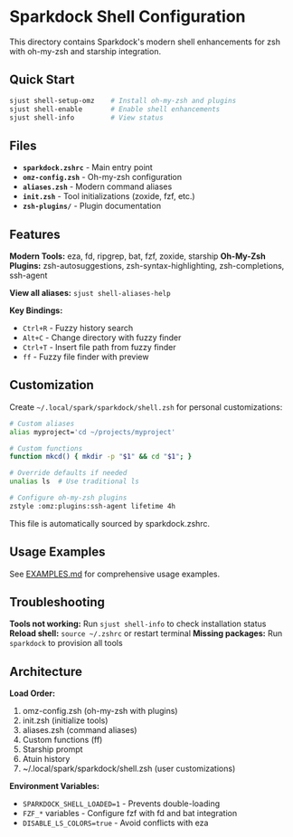 # Sparkdock Shell Configuration

This directory contains Sparkdock's modern shell enhancements for zsh with oh-my-zsh and starship integration.

## Quick Start

```bash
sjust shell-setup-omz    # Install oh-my-zsh and plugins
sjust shell-enable       # Enable shell enhancements
sjust shell-info         # View status
```

## Files

- **`sparkdock.zshrc`** - Main entry point
- **`omz-config.zsh`** - Oh-my-zsh configuration
- **`aliases.zsh`** - Modern command aliases
- **`init.zsh`** - Tool initializations (zoxide, fzf, etc.)
- **`zsh-plugins/`** - Plugin documentation

## Features

**Modern Tools:** eza, fd, ripgrep, bat, fzf, zoxide, starship
**Oh-My-Zsh Plugins:** zsh-autosuggestions, zsh-syntax-highlighting, zsh-completions, ssh-agent

**View all aliases:** `sjust shell-aliases-help`

**Key Bindings:**
- `Ctrl+R` - Fuzzy history search
- `Alt+C` - Change directory with fuzzy finder
- `Ctrl+T` - Insert file path from fuzzy finder
- `ff` - Fuzzy file finder with preview

## Customization

Create `~/.local/spark/sparkdock/shell.zsh` for personal customizations:

```bash
# Custom aliases
alias myproject='cd ~/projects/myproject'

# Custom functions
function mkcd() { mkdir -p "$1" && cd "$1"; }

# Override defaults if needed
unalias ls  # Use traditional ls

# Configure oh-my-zsh plugins
zstyle :omz:plugins:ssh-agent lifetime 4h
```

This file is automatically sourced by sparkdock.zshrc.

## Usage Examples

See [EXAMPLES.md](EXAMPLES.md) for comprehensive usage examples.

## Troubleshooting

**Tools not working:** Run `sjust shell-info` to check installation status
**Reload shell:** `source ~/.zshrc` or restart terminal
**Missing packages:** Run `sparkdock` to provision all tools

## Architecture

**Load Order:**
1. omz-config.zsh (oh-my-zsh with plugins)
2. init.zsh (initialize tools)
3. aliases.zsh (command aliases)
4. Custom functions (ff)
5. Starship prompt
6. Atuin history
7. ~/.local/spark/sparkdock/shell.zsh (user customizations)

**Environment Variables:**
- `SPARKDOCK_SHELL_LOADED=1` - Prevents double-loading
- `FZF_*` variables - Configure fzf with fd and bat integration
- `DISABLE_LS_COLORS=true` - Avoid conflicts with eza
